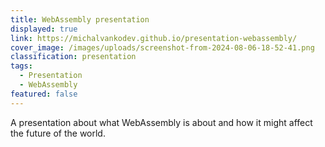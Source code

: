 ```yaml
---
title: WebAssembly presentation
displayed: true
link: https://michalvankodev.github.io/presentation-webassembly/
cover_image: /images/uploads/screenshot-from-2024-08-06-18-52-41.png
classification: presentation
tags:
  - Presentation
  - WebAssembly
featured: false
---
```

A presentation about what WebAssembly is about and how it might
affect the future of the world.
